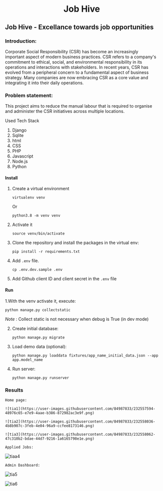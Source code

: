 <div align="center">

# Job Hive

</div>

## Job Hive - Excellance towards job opportunities

### Introduction:
Corporate Social Responsibility (CSR) has become an increasingly important aspect of modern business practices. CSR refers to a company's commitment to ethical, social, and environmental responsibility in its operations and interactions with stakeholders. In recent years, CSR has evolved from a peripheral concern to a fundamental aspect of business strategy. Many companies are now embracing CSR as a core value and integrating it into their daily operations.


### Problem statement:
This project aims to reduce the manual labour that is required to organise and administer the CSR initiatives across multiple locations.

Used Tech Stack
1. Django
2. Sqlite
3. html
4. CSS
5. PHP
6. Javascript
7. Node.js
8. Python

#### Install

1. Create a virtual environment

    `virtualenv venv`

    Or

    `python3.8 -m venv venv`

2. Activate it

    `source venv/bin/activate`

3. Clone the repository and install the packages in the virtual env:

    `pip install -r requirements.txt`

4. Add `.env` file.

    `cp .env.dev.sample .env`

5. Add Github client ID and client secret in the `.env` file

#### Run

1.With the venv activate it, execute:

    python manage.py collectstatic

*Note* : Collect static is not necessary when debug is True (in dev mode)

2. Create initial database:

    `python manage.py migrate`


3. Load demo data (optional):

    `python manage.py loaddata fixtures/app_name_initial_data.json --app app.model_name`

4. Run server:

    `python manage.py runserver`
    
### Results

    
    Home page:
    
    ![tia1](https://user-images.githubusercontent.com/84987833/232557594-48976c65-e7e9-4aae-b386-872982ac3e9f.png)
    
    ![tia2](https://user-images.githubusercontent.com/84987833/232558036-4b8b907c-3feb-4e04-96a9-ccfee8173146.png)
    
    ![tia3](https://user-images.githubusercontent.com/84987833/232558062-47c310b2-bdae-44d7-9216-1a6165798e1e.png)
    
    Applied Jobs:
    
   ![tiaa4](https://user-images.githubusercontent.com/84987833/232558918-a51dbd84-b7d2-4217-b4ba-52173f28db85.png)
   

    Admin Dashboard:
    
    
   ![tia5](https://user-images.githubusercontent.com/84987833/232559113-a81e8a7b-ca15-4986-b01e-41c9aea08da3.png)
      
   ![tia6](https://user-images.githubusercontent.com/84987833/232559215-bbaf1afe-15ad-4be8-a938-b8f7ad018050.png)
